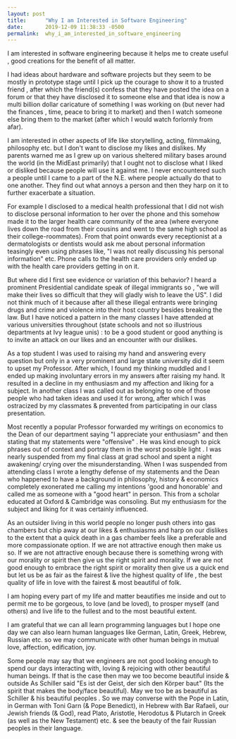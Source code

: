 ```yaml
---
layout: post
title:      "Why I am Interested in Software Engineering"
date:       2019-12-09 11:38:33 -0500
permalink:  why_i_am_interested_in_software_engineering
---
```



I am interested in software engineering because it helps me to create useful , good creations for the benefit of all matter.

I had ideas about hardware and software projects but they seem to be mostly in prototype stage until I pick up the courage to show it to a trusted friend , after which the friend(s) confess that they have posted the idea on a forum or that they have disclosed it to someone else and that idea is now a multi billion dollar caricature of something I was working on (but never had the finances , time, peace to bring it to market) and then I watch someone else bring them to the market (after which I would watch forlornly from afar).


I am interested in other aspects of life like storytelling, acting, filmmaking, philosophy etc. but I don't want to disclose my likes and dislikes. My parents warned me as I grew up on various sheltered  military bases around the world (in the MidEast primarily) that I ought not to disclose what I liked or disliked because people will use it against me. I never encountered such a people until I came to a part of the N.E. where people actually do that to one another. They find out what annoys a person and then they harp on it to further exacerbate a situation.  

For example I disclosed to a medical health professional that I did not wish to disclose personal information to her over the phone and this somehow made it to the larger health care community of the area (where everyone lives down the road from their cousins and went to the same high school as their college-roommates). From that point onwards every receptionist at a dermatologists or dentists would ask me about personal information teasingly even using phrases like, "I was not really discussing his personal information" etc. Phone calls to the health care providers only ended up with the health care providers getting in on it. 

But where did I first see evidence or variation of this behavior? I heard a prominent Presidential candidate speak of illegal immigrants so , "we will make their lives so difficult that they will gladly wish to leave the US". I did not think much of it because after all these illegal entrants were bringing drugs and crime and violence into their host country besides breaking the law. But I have noticed a pattern in the many classes I have attended at various universities throughout (state schools and not so illustrious departments at Ivy league unis) : to be a good student or good anything is to invite an attack on our likes and an encounter with our dislikes. 

As a top student I was used to raising my hand and answering every question but only in a very prominent and large state university did it seem to upset my Professor. After which, I found my thinking muddled and I ended up making involuntary errors in my answers after raising my hand. It resulted in a decline in my enthusiasm and my affection and liking for a subject. In another class I was called out as belonging to one of those people who had taken ideas and used it for wrong, after which I was ostracized by my classmates & prevented from participating in our class presentation.

Most recently a popular Professor forwarded my writings on economics to the Dean of our department saying  "I appreciate your enthusiasm" and then stating that my statements were "offensive" . He was kind enough to pick phrases out of context and portray them in the worst possible light . I was nearly suspended from my final class at grad school and spent a night awakening/ crying over the misunderstanding. When I was suspended from attending class I wrote a lengthy defense of my statements and the Dean who happened to have a background in philosophy, history & economics completely exonerated me calling my intentions 'good and honorable' and called me as someone with a "good heart" in person. This from a scholar educated at Oxford & Cambridge was consoling. But my enthusiasm for the subject and liking for it was certainly influenced.

As an outsider living in this world people no longer push others into gas chambers but chip away at our likes & enthusiasms and harp on our dislikes to the extent that a quick death in a gas chamber feels like a preferable and more compassionate option.  If we are not attractive enough then make us so. If we are not attractive enough because there is something wrong with our morality or spirit then give us the right spirit and morality. If we are not good enough to embrace the right spirit or morality then give us a quick end but let us be as fair as the fairest & live the highest quality of life , the best quality of life in love with the fairest & most beautiful of folk.

I am hoping every part of my life and matter beautifies me inside and out to permit me to be gorgeous, to love (and be loved), to prosper myself (and others) and live life to the fullest and to the most beautiful extent.

I am grateful that we can all learn programming languages but I hope one day we can also learn human languages like German, Latin, Greek, Hebrew, Russian etc. so we may communicate with other human beings in mutual love, affection, edification, joy. 

Some people may say that we engineers are not good looking enough to spend our days interacting with, loving & rejoicing with other beautiful human beings. If that is the case then may we too become beautiful inside & outside As Schiller said "Es ist der Geist, der sich den Körper baut" (Its the spirit that makes the body/face beautiful). May we too be as beautiful as Schiller & his beautiful peoples . So we may converse with the Pope in Latin, in German with Toni Garn (& Pope Benedict), in Hebrew with Bar Rafaeli, our Jewish friends (& God), read Plato, Aristotle, Herodotus & Plutarch in Greek (as well as the New Testament) etc. & see the beauty of the fair Russian peoples in their language.

